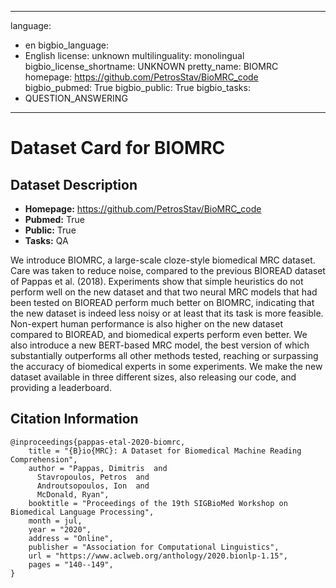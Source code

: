 
---
language: 
- en
bigbio_language: 
- English
license: unknown
multilinguality: monolingual
bigbio_license_shortname: UNKNOWN
pretty_name: BIOMRC
homepage: https://github.com/PetrosStav/BioMRC_code
bigbio_pubmed: True
bigbio_public: True
bigbio_tasks: 
- QUESTION_ANSWERING
---


# Dataset Card for BIOMRC

## Dataset Description

- **Homepage:** https://github.com/PetrosStav/BioMRC_code
- **Pubmed:** True
- **Public:** True
- **Tasks:** QA


We introduce BIOMRC, a large-scale cloze-style biomedical MRC dataset. Care was taken to reduce noise, compared to the
previous BIOREAD dataset of Pappas et al. (2018). Experiments show that simple heuristics do not perform well on the
new dataset and that two neural MRC models that had been tested on BIOREAD perform much better on BIOMRC, indicating
that the new dataset is indeed less noisy or at least that its task is more feasible. Non-expert human performance is
also higher on the new dataset compared to BIOREAD, and biomedical experts perform even better. We also introduce a new
BERT-based MRC model, the best version of which substantially outperforms all other methods tested, reaching or
surpassing the accuracy of biomedical experts in some experiments. We make the new dataset available in three different
sizes, also releasing our code, and providing a leaderboard.



## Citation Information

```
@inproceedings{pappas-etal-2020-biomrc,
    title = "{B}io{MRC}: A Dataset for Biomedical Machine Reading Comprehension",
    author = "Pappas, Dimitris  and
      Stavropoulos, Petros  and
      Androutsopoulos, Ion  and
      McDonald, Ryan",
    booktitle = "Proceedings of the 19th SIGBioMed Workshop on Biomedical Language Processing",
    month = jul,
    year = "2020",
    address = "Online",
    publisher = "Association for Computational Linguistics",
    url = "https://www.aclweb.org/anthology/2020.bionlp-1.15",
    pages = "140--149",
}

```
